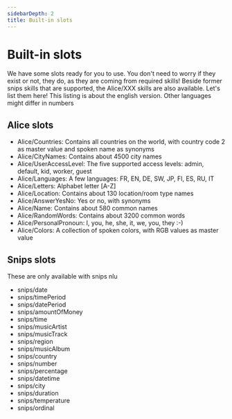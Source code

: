 ```yaml
---
sidebarDepth: 2
title: Built-in slots
---
```


# Built-in slots

We have some slots ready for you to use. You don't need to worry if they exist or not, they do, as they are coming from required skills! Beside former snips skills that are supported, the Alice/XXX skills are also available. Let's list them here! This listing is about the english version. Other languages might differ in numbers


## Alice slots
- Alice/Countries: Contains all countries on the world, with country code 2 as master value and spoken name as synonyms
- Alice/CityNames: Contains about 4500 city names
- Alice/UserAccessLevel: The five supported access levels: admin, default, kid, worker, guest
- Alice/Languages: A few languages: FR, EN, DE, SW, JP, FI, ES, RU, IT
- Alice/Letters: Alphabet letter [A-Z]
- Alice/Location: Contains about 130 location/room type names
- Alice/AnswerYesNo: Yes or no, with synonyms
- Alice/Name: Contains about 580 common names
- Alice/RandomWords: Contains about 3200 common words
- Alice/PersonalPronoun: I, you, he, she, it, we, you, they :-)
- Alice/Colors: A collection of spoken colors, with RGB values as master value


## Snips slots
These are only available with snips nlu
- snips/date
- snips/timePeriod
- snips/datePeriod
- snips/amountOfMoney
- snips/time
- snips/musicArtist
- snips/musicTrack
- snips/region
- snips/musicAlbum
- snips/country
- snips/number
- snips/percentage
- snips/datetime
- snips/city
- snips/duration
- snips/temperature
- snips/ordinal

